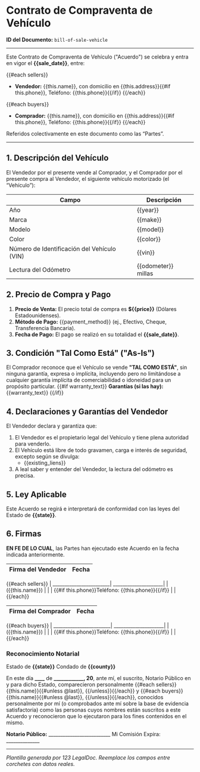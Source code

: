# Contrato de Compraventa de Vehículo
**ID del Documento:** `bill-of-sale-vehicle`

---

Este Contrato de Compraventa de Vehículo ("Acuerdo") se celebra y entra en vigor el **{{sale_date}}**, entre:

{{#each sellers}}
- **Vendedor:** {{this.name}}, con domicilio en {{this.address}}{{#if this.phone}}, Teléfono: {{this.phone}}{{/if}}
{{/each}}

{{#each buyers}}
- **Comprador:** {{this.name}}, con domicilio en {{this.address}}{{#if this.phone}}, Teléfono: {{this.phone}}{{/if}}
{{/each}}

Referidos colectivamente en este documento como las “Partes”.

---

## 1. Descripción del Vehículo

El Vendedor por el presente vende al Comprador, y el Comprador por el presente compra al Vendedor, el siguiente vehículo motorizado (el “Vehículo”):

| Campo                                      | Descripción                         |
|--------------------------------------------|-------------------------------------|
| Año                                        | {{year}}                    |
| Marca                                      | {{make}}                    |
| Modelo                                     | {{model}}                   |
| Color                                      | {{color}}                   |
| Número de Identificación del Vehículo (VIN) | {{vin}}            |
| Lectura del Odómetro                       | {{odometer}} millas         |

## 2. Precio de Compra y Pago

1. **Precio de Venta:** El precio total de compra es **${{price}}** (Dólares Estadounidenses).
2. **Método de Pago:** {{payment_method}} (ej., Efectivo, Cheque, Transferencia Bancaria).
3. **Fecha de Pago:** El pago se realizó en su totalidad el **{{sale_date}}**.

## 3. Condición "Tal Como Está" ("As-Is")

El Comprador reconoce que el Vehículo se vende **"TAL COMO ESTÁ"**, sin ninguna garantía, expresa o implícita, incluyendo pero no limitándose a cualquier garantía implícita de comerciabilidad o idoneidad para un propósito particular.
{{#if warranty_text}}
**Garantías (si las hay):**
{{warranty_text}}
{{/if}}

## 4. Declaraciones y Garantías del Vendedor

El Vendedor declara y garantiza que:

1. El Vendedor es el propietario legal del Vehículo y tiene plena autoridad para venderlo.
2. El Vehículo está libre de todo gravamen, carga e interés de seguridad, excepto según se divulga:
   - {{existing_liens}}
3. A leal saber y entender del Vendedor, la lectura del odómetro es precisa.

## 5. Ley Aplicable

Este Acuerdo se regirá e interpretará de conformidad con las leyes del Estado de **{{state}}**.

## 6. Firmas

**EN FE DE LO CUAL**, las Partes han ejecutado este Acuerdo en la fecha indicada anteriormente.

| Firma del Vendedor      | Fecha                |
|-------------------------|----------------------|
{{#each sellers}}
| ________________________| _____________________|
| ({{this.name}})       |                      |
| {{#if this.phone}}Teléfono: {{this.phone}}{{/if}} | |
{{/each}}


| Firma del Comprador     | Fecha                |
|-------------------------|----------------------|
{{#each buyers}}
| ________________________| _____________________|
| ({{this.name}})        |                      |
| {{#if this.phone}}Teléfono: {{this.phone}}{{/if}} | |
{{/each}}

### Reconocimiento Notarial

Estado de **{{state}}**
Condado de **{{county}}**

En este día **____** de **______________, 20__**, ante mí, el suscrito, Notario Público en y para dicho Estado, comparecieron personalmente {{#each sellers}}{{this.name}}{{#unless @last}}, {{/unless}}{{/each}} y {{#each buyers}}{{this.name}}{{#unless @last}}, {{/unless}}{{/each}}, conocidos personalmente por mí (o comprobados ante mí sobre la base de evidencia satisfactoria) como las personas cuyos nombres están suscritos a este Acuerdo y reconocieron que lo ejecutaron para los fines contenidos en el mismo.

**Notario Público:**   __________________________
Mi Comisión Expira: ______________

---

*Plantilla generada por 123 LegalDoc. Reemplace los campos entre corchetes con datos reales.*

